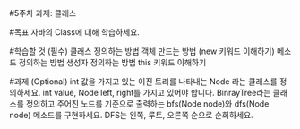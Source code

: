 #5주차 과제: 클래스

#목표
자바의 Class에 대해 학습하세요.

#학습할 것 (필수)
클래스 정의하는 방법
객체 만드는 방법 (new 키워드 이해하기)
메소드 정의하는 방법
생성자 정의하는 방법
this 키워드 이해하기

#과제 (Optional)
int 값을 가지고 있는 이진 트리를 나타내는 Node 라는 클래스를 정의하세요.
int value, Node left, right를 가지고 있어야 합니다.
BinrayTree라는 클래스를 정의하고 주어진 노드를 기준으로 출력하는 bfs(Node node)와 dfs(Node node) 메소드를 구현하세요.
DFS는 왼쪽, 루트, 오른쪽 순으로 순회하세요.